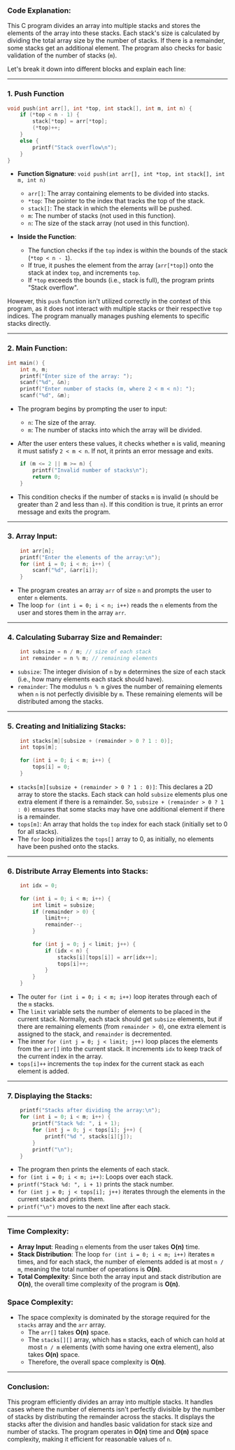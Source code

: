 ### Code Explanation:

This C program divides an array into multiple stacks and stores the elements of the array into these stacks. Each stack's size is calculated by dividing the total array size by the number of stacks. If there is a remainder, some stacks get an additional element. The program also checks for basic validation of the number of stacks (`m`).

Let's break it down into different blocks and explain each line:

---

### 1. **Push Function**
```c
void push(int arr[], int *top, int stack[], int m, int n) {
    if (*top < n - 1) {
        stack[*top] = arr[*top];
        (*top)++;
    }
    else {
        printf("Stack overflow\n");
    }
}
```
- **Function Signature**: `void push(int arr[], int *top, int stack[], int m, int n)`
  - `arr[]`: The array containing elements to be divided into stacks.
  - `*top`: The pointer to the index that tracks the top of the stack.
  - `stack[]`: The stack in which the elements will be pushed.
  - `m`: The number of stacks (not used in this function).
  - `n`: The size of the stack array (not used in this function).
  
- **Inside the Function**:
  - The function checks if the `top` index is within the bounds of the stack (`*top < n - 1`).
  - If true, it pushes the element from the array (`arr[*top]`) onto the stack at index `top`, and increments `top`.
  - If `*top` exceeds the bounds (i.e., stack is full), the program prints "Stack overflow".

However, this `push` function isn't utilized correctly in the context of this program, as it does not interact with multiple stacks or their respective `top` indices. The program manually manages pushing elements to specific stacks directly.

---

### 2. **Main Function**:

```c
int main() {
    int n, m;
    printf("Enter size of the array: ");
    scanf("%d", &n);
    printf("Enter number of stacks (m, where 2 < m < n): ");
    scanf("%d", &m);
```
- The program begins by prompting the user to input:
  - `n`: The size of the array.
  - `m`: The number of stacks into which the array will be divided.
  
- After the user enters these values, it checks whether `m` is valid, meaning it must satisfy `2 < m < n`. If not, it prints an error message and exits.

```c
    if (m <= 2 || m >= n) {
        printf("Invalid number of stacks\n");
        return 0;
    }
```
- This condition checks if the number of stacks `m` is invalid (`m` should be greater than 2 and less than `n`). If this condition is true, it prints an error message and exits the program.

---

### 3. **Array Input**:
```c
    int arr[n];
    printf("Enter the elements of the array:\n");
    for (int i = 0; i < n; i++) {
        scanf("%d", &arr[i]);
    }
```
- The program creates an array `arr` of size `n` and prompts the user to enter `n` elements.
- The loop `for (int i = 0; i < n; i++)` reads the `n` elements from the user and stores them in the array `arr`.

---

### 4. **Calculating Subarray Size and Remainder**:
```c
    int subsize = n / m; // size of each stack
    int remainder = n % m; // remaining elements
```
- `subsize`: The integer division of `n` by `m` determines the size of each stack (i.e., how many elements each stack should have).
- `remainder`: The modulus `n % m` gives the number of remaining elements when `n` is not perfectly divisible by `m`. These remaining elements will be distributed among the stacks.

---

### 5. **Creating and Initializing Stacks**:
```c
    int stacks[m][subsize + (remainder > 0 ? 1 : 0)];
    int tops[m];
    
    for (int i = 0; i < m; i++) {
        tops[i] = 0;
    }
```
- `stacks[m][subsize + (remainder > 0 ? 1 : 0)]`: This declares a 2D array to store the stacks. Each stack can hold `subsize` elements plus one extra element if there is a remainder. So, `subsize + (remainder > 0 ? 1 : 0)` ensures that some stacks may have one additional element if there is a remainder.
- `tops[m]`: An array that holds the `top` index for each stack (initially set to 0 for all stacks).
- The `for` loop initializes the `tops[]` array to 0, as initially, no elements have been pushed onto the stacks.

---

### 6. **Distribute Array Elements into Stacks**:
```c
    int idx = 0;
    
    for (int i = 0; i < m; i++) {
        int limit = subsize;
        if (remainder > 0) {
            limit++;
            remainder--;
        }
        
        for (int j = 0; j < limit; j++) {
            if (idx < n) {
                stacks[i][tops[i]] = arr[idx++];
                tops[i]++;
            }
        }
    }
```
- The outer `for (int i = 0; i < m; i++)` loop iterates through each of the `m` stacks.
- The `limit` variable sets the number of elements to be placed in the current stack. Normally, each stack should get `subsize` elements, but if there are remaining elements (from `remainder > 0`), one extra element is assigned to the stack, and `remainder` is decremented.
- The inner `for (int j = 0; j < limit; j++)` loop places the elements from the `arr[]` into the current stack. It increments `idx` to keep track of the current index in the array.
- `tops[i]++` increments the `top` index for the current stack as each element is added.

---

### 7. **Displaying the Stacks**:
```c
    printf("Stacks after dividing the array:\n");
    for (int i = 0; i < m; i++) {
        printf("Stack %d: ", i + 1);
        for (int j = 0; j < tops[i]; j++) {
            printf("%d ", stacks[i][j]);
        }
        printf("\n");
    }
```
- The program then prints the elements of each stack.
- `for (int i = 0; i < m; i++)`: Loops over each stack.
- `printf("Stack %d: ", i + 1)` prints the stack number.
- `for (int j = 0; j < tops[i]; j++)` iterates through the elements in the current stack and prints them.
- `printf("\n")` moves to the next line after each stack.

---

### Time Complexity:

- **Array Input**: Reading `n` elements from the user takes **O(n)** time.
- **Stack Distribution**: The loop `for (int i = 0; i < m; i++)` iterates `m` times, and for each stack, the number of elements added is at most `n / m`, meaning the total number of operations is **O(n)**.
- **Total Complexity**: Since both the array input and stack distribution are **O(n)**, the overall time complexity of the program is **O(n)**.

### Space Complexity:
- The space complexity is dominated by the storage required for the `stacks` array and the `arr` array.
  - The `arr[]` takes **O(n)** space.
  - The `stacks[][]` array, which has `m` stacks, each of which can hold at most `n / m` elements (with some having one extra element), also takes **O(n)** space.
  - Therefore, the overall space complexity is **O(n)**.

---

### Conclusion:
This program efficiently divides an array into multiple stacks. It handles cases where the number of elements isn't perfectly divisible by the number of stacks by distributing the remainder across the stacks. It displays the stacks after the division and handles basic validation for stack size and number of stacks. The program operates in **O(n)** time and **O(n)** space complexity, making it efficient for reasonable values of `n`.